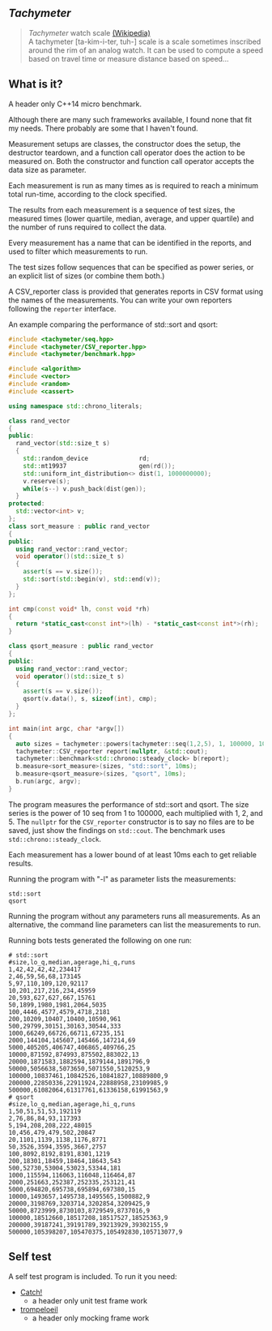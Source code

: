 ## *Tachymeter*

> *Tachymeter* watch scale [(Wikipedia)](https://en.wikipedia.org/wiki/Tachymeter_(watch))  
> A tachymeter [ta-kim-i-ter, tuh-] scale is a scale sometimes inscribed around
> the rim of an analog watch. It can be used to compute a speed based on travel
> time or measure distance based on speed...

What is it?
-----------

A header only C++14 micro benchmark.

Although there are many such frameworks available, I found none that fit my
needs. There probably are some that I haven't found.

Measurement setups are classes, the constructor does the setup, the destructor
teardown, and a function call operator does the action to be measured on. Both
the constructor and function call operator accepts the data size as parameter.

Each measurement is run as many times as is required to reach a minimum total
run-time, according to the clock specified.

The results from each measurement is a sequence of test sizes, the measured 
times (lower quartile, median, average, and upper quartile) and the number of
runs required to collect the data.

Every measurement has a name that can be identified in the reports, and used
to filter which measurements to run.

The test sizes follow sequences that can be specified as power series, or an
explicit list of sizes (or combine them both.)

A CSV_reporter class is provided that generates reports in CSV format using
the names of the measurements. You can write your own reporters following the
`reporter` interface.

An example comparing the performance of std::sort<int> and qsort:

```Cpp
#include <tachymeter/seq.hpp>
#include <tachymeter/CSV_reporter.hpp>
#include <tachymeter/benchmark.hpp>

#include <algorithm>
#include <vector>
#include <random>
#include <cassert>

using namespace std::chrono_literals;

class rand_vector
{
public:
  rand_vector(std::size_t s)
  {
    std::random_device              rd;
    std::mt19937                    gen(rd());
    std::uniform_int_distribution<> dist(1, 1000000000);
    v.reserve(s);
    while(s--) v.push_back(dist(gen));
  }
protected:
  std::vector<int> v;
};
class sort_measure : public rand_vector
{
public:
  using rand_vector::rand_vector;
  void operator()(std::size_t s)
  {
    assert(s == v.size());
    std::sort(std::begin(v), std::end(v));
  }
};

int cmp(const void* lh, const void *rh)
{
  return *static_cast<const int*>(lh) - *static_cast<const int*>(rh);
}

class qsort_measure : public rand_vector
{
public:
  using rand_vector::rand_vector;
  void operator()(std::size_t s)
  {
    assert(s == v.size());
    qsort(v.data(), s, sizeof(int), cmp);
  }
};

int main(int argc, char *argv[])
{
  auto sizes = tachymeter::powers(tachymeter::seq(1,2,5), 1, 100000, 10);
  tachymeter::CSV_reporter report(nullptr, &std::cout);
  tachymeter::benchmark<std::chrono::steady_clock> b(report);
  b.measure<sort_measure>(sizes, "std::sort", 10ms);
  b.measure<qsort_measure>(sizes, "qsort", 10ms);
  b.run(argc, argv);
}
```

The program measures the performance of std::sort<int> and qsort. The size
series is the power of 10 seq from 1 to 100000, each multiplied with 1, 2,
and 5. The `nullptr` for the `CSV_reporter` constructor is to say no files are
to be saved, just show the findings on `std::cout`. The benchmark uses
`std::chrono::steady_clock`.

Each measurement has a lower bound of at least 10ms each to get reliable
results.

Running the program with "-l" as parameter lists the measurements:

```
std::sort
qsort
```

Running the program without any parameters runs all measurements. As an
alternative, the command line parameters can list the measurements to run.

Running bots tests generated the following on one run:

```
# std::sort
#size,lo_q,median,agerage,hi_q,runs
1,42,42,42,42,234417
2,46,59,56,68,173145
5,97,110,109,120,92117
10,201,217,216,234,45959
20,593,627,627,667,15761
50,1899,1980,1981,2064,5035
100,4446,4577,4579,4718,2181
200,10209,10407,10400,10590,961
500,29799,30151,30163,30544,333
1000,66249,66726,66711,67235,151
2000,144104,145607,145466,147214,69
5000,405205,406747,406865,409766,25
10000,871592,874993,875502,883022,13
20000,1871583,1882594,1879144,1891796,9
50000,5056638,5073650,5071550,5120253,9
100000,10837461,10842526,10841827,10889800,9
200000,22850336,22911924,22888958,23109985,9
500000,61082064,61317761,61336158,61991563,9
# qsort
#size,lo_q,median,agerage,hi_q,runs
1,50,51,51,53,192119
2,76,86,84,93,117393
5,194,208,208,222,48015
10,456,479,479,502,20847
20,1101,1139,1138,1176,8771
50,3526,3594,3595,3667,2757
100,8092,8192,8191,8301,1219
200,18301,18459,18464,18643,543
500,52730,53004,53023,53344,181
1000,115594,116063,116048,116464,87
2000,251663,252387,252335,253121,41
5000,694820,695738,695894,697380,15
10000,1493657,1495738,1495565,1500882,9
20000,3198769,3203714,3202854,3209425,9
50000,8723999,8730103,8729549,8737016,9
100000,18512660,18517208,18517527,18525363,9
200000,39187241,39191789,39213929,39302155,9
500000,105398207,105470375,105492830,105713077,9
```

Self test
---------
A self test program is included. To run it you need:

* [Catch!](https://github.com/philsquared/Catch)
  - a header only unit test frame work
* [trompeloeil](https://github.com/rollbear/trompeloeil)
  - a header only mocking frame work
  